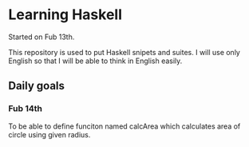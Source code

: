 # Learning Haskell
Started on Fub 13th.

This repository is used to put Haskell snipets and suites.
I will use only English so that I will be able to think in English easily.

## Daily goals
### Fub 14th
To be able to define funciton named calcArea which calculates area of circle using given radius.

